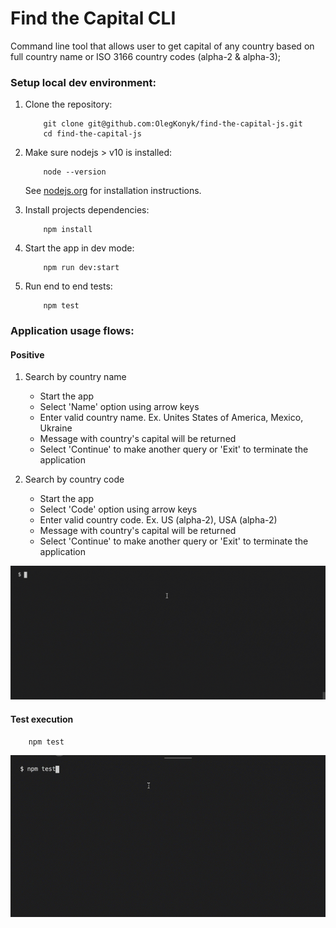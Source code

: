 # Find the Capital CLI

Command line tool that allows user to get capital of any country based on full country name or ISO 3166 country codes (alpha-2 & alpha-3);

### Setup local dev environment:

1. Clone the repository:

    ```
        git clone git@github.com:OlegKonyk/find-the-capital-js.git
        cd find-the-capital-js
    ```

2. Make sure nodejs > v10 is installed:
    ```
        node --version
    ``` 

    See [nodejs.org](https://nodejs.org/) for installation instructions.

3. Install projects dependencies:
    ```
        npm install
    ```

4. Start the app in dev mode: 
    ```
        npm run dev:start 
    ```

5. Run end to end tests:
    ```
        npm test 
    ```

### Application usage flows:

#### Positive

1. Search by country name

    - Start the app
    - Select 'Name' option using arrow keys
    - Enter valid country name. Ex. Unites States of America, Mexico, Ukraine 
    - Message with country's capital will be returned
    - Select 'Continue' to make another query or 'Exit' to terminate the application

1. Search by country code

    - Start the app
    - Select 'Code' option using arrow keys
    - Enter valid country code. Ex. US (alpha-2), USA (alpha-2)
    - Message with country's capital will be returned
    - Select 'Continue' to make another query or 'Exit' to terminate the application

![usage_positive]

[usage_positive]: https://raw.githubusercontent.com/OlegKonyk/find-the-capital-js/master/images/usage_positive.gif 


#### Test execution
    
```
    npm test 
```

![running_e2e_tests]

[running_e2e_tests]: https://raw.githubusercontent.com/OlegKonyk/find-the-capital-js/master/images/running_e2e_tests.gif